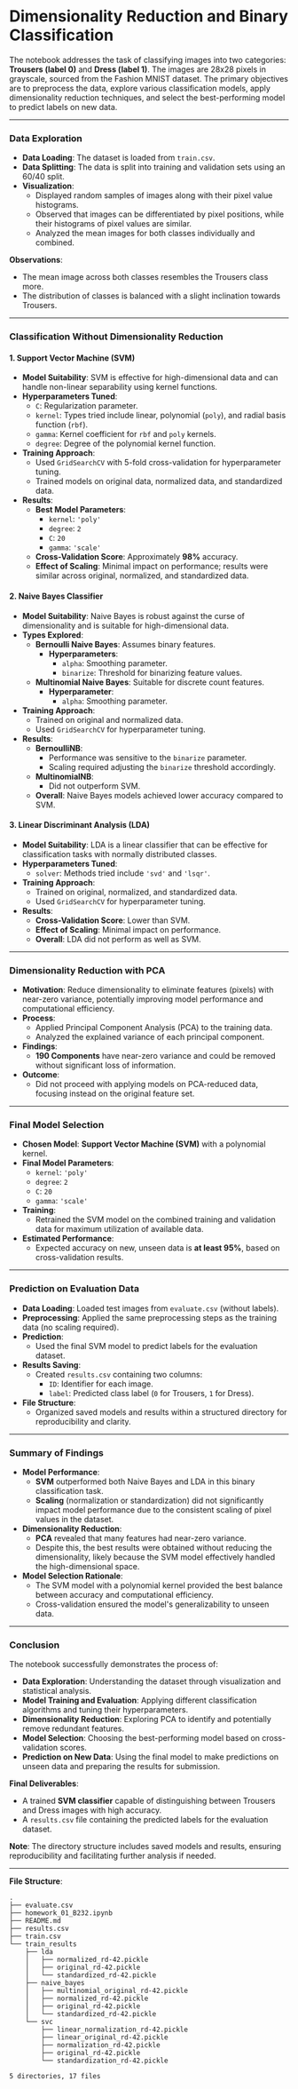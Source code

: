 # Dimensionality Reduction and Binary Classification

The notebook addresses the task of classifying images into two categories: **Trousers (label 0)** and **Dress (label 1)**. The images are 28x28 pixels in grayscale, sourced from the Fashion MNIST dataset. The primary objectives are to preprocess the data, explore various classification models, apply dimensionality reduction techniques, and select the best-performing model to predict labels on new data.

---

### **Data Exploration**

- **Data Loading**: The dataset is loaded from `train.csv`.
- **Data Splitting**: The data is split into training and validation sets using an 60/40 split.
- **Visualization**:
    - Displayed random samples of images along with their pixel value histograms.
    - Observed that images can be differentiated by pixel positions, while their histograms of pixel values are similar.
    - Analyzed the mean images for both classes individually and combined.

**Observations**:
- The mean image across both classes resembles the Trousers class more.
- The distribution of classes is balanced with a slight inclination towards Trousers.

---

### **Classification Without Dimensionality Reduction**

#### **1. Support Vector Machine (SVM)**

- **Model Suitability**: SVM is effective for high-dimensional data and can handle non-linear separability using kernel functions.
- **Hyperparameters Tuned**:
    - `C`: Regularization parameter.
    - `kernel`: Types tried include linear, polynomial (`poly`), and radial basis function (`rbf`).
    - `gamma`: Kernel coefficient for `rbf` and `poly` kernels.
    - `degree`: Degree of the polynomial kernel function.
- **Training Approach**:
    - Used `GridSearchCV` with 5-fold cross-validation for hyperparameter tuning.
    - Trained models on original data, normalized data, and standardized data.
- **Results**:
    - **Best Model Parameters**:
        - `kernel`: `'poly'`
        - `degree`: `2`
        - `C`: `20`
        - `gamma`: `'scale'`
    - **Cross-Validation Score**: Approximately **98%** accuracy.
    - **Effect of Scaling**: Minimal impact on performance; results were similar across original, normalized, and standardized data.

#### **2. Naive Bayes Classifier**

- **Model Suitability**: Naive Bayes is robust against the curse of dimensionality and is suitable for high-dimensional data.
- **Types Explored**:
    - **Bernoulli Naive Bayes**: Assumes binary features.
        - **Hyperparameters**:
            - `alpha`: Smoothing parameter.
            - `binarize`: Threshold for binarizing feature values.
    - **Multinomial Naive Bayes**: Suitable for discrete count features.
        - **Hyperparameter**:
            - `alpha`: Smoothing parameter.
- **Training Approach**:
    - Trained on original and normalized data.
    - Used `GridSearchCV` for hyperparameter tuning.
- **Results**:
    - **BernoulliNB**:
        - Performance was sensitive to the `binarize` parameter.
        - Scaling required adjusting the `binarize` threshold accordingly.
    - **MultinomialNB**:
        - Did not outperform SVM.
    - **Overall**: Naive Bayes models achieved lower accuracy compared to SVM.

#### **3. Linear Discriminant Analysis (LDA)**

- **Model Suitability**: LDA is a linear classifier that can be effective for classification tasks with normally distributed classes.
- **Hyperparameters Tuned**:
    - `solver`: Methods tried include `'svd'` and `'lsqr'`.
- **Training Approach**:
    - Trained on original, normalized, and standardized data.
    - Used `GridSearchCV` for hyperparameter tuning.
- **Results**:
    - **Cross-Validation Score**: Lower than SVM.
    - **Effect of Scaling**: Minimal impact on performance.
    - **Overall**: LDA did not perform as well as SVM.

---

### **Dimensionality Reduction with PCA**

- **Motivation**: Reduce dimensionality to eliminate features (pixels) with near-zero variance, potentially improving model performance and computational efficiency.
- **Process**:
    - Applied Principal Component Analysis (PCA) to the training data.
    - Analyzed the explained variance of each principal component.
- **Findings**:
    - **190 Components** have near-zero variance and could be removed without significant loss of information.
- **Outcome**:
    - Did not proceed with applying models on PCA-reduced data, focusing instead on the original feature set.

---

### **Final Model Selection**

- **Chosen Model**: **Support Vector Machine (SVM)** with a polynomial kernel.
- **Final Model Parameters**:
    - `kernel`: `'poly'`
    - `degree`: `2`
    - `C`: `20`
    - `gamma`: `'scale'`
- **Training**:
    - Retrained the SVM model on the combined training and validation data for maximum utilization of available data.
- **Estimated Performance**:
    - Expected accuracy on new, unseen data is **at least 95%**, based on cross-validation results.

---

### **Prediction on Evaluation Data**

- **Data Loading**: Loaded test images from `evaluate.csv` (without labels).
- **Preprocessing**: Applied the same preprocessing steps as the training data (no scaling required).
- **Prediction**:
    - Used the final SVM model to predict labels for the evaluation dataset.
- **Results Saving**:
    - Created `results.csv` containing two columns:
        - `ID`: Identifier for each image.
        - `label`: Predicted class label (`0` for Trousers, `1` for Dress).
- **File Structure**:
    - Organized saved models and results within a structured directory for reproducibility and clarity.

---

### **Summary of Findings**

- **Model Performance**:
    - **SVM** outperformed both Naive Bayes and LDA in this binary classification task.
    - **Scaling** (normalization or standardization) did not significantly impact model performance due to the consistent scaling of pixel values in the dataset.
- **Dimensionality Reduction**:
    - **PCA** revealed that many features had near-zero variance.
    - Despite this, the best results were obtained without reducing the dimensionality, likely because the SVM model effectively handled the high-dimensional space.
- **Model Selection Rationale**:
    - The SVM model with a polynomial kernel provided the best balance between accuracy and computational efficiency.
    - Cross-validation ensured the model's generalizability to unseen data.

---

### **Conclusion**

The notebook successfully demonstrates the process of:

- **Data Exploration**: Understanding the dataset through visualization and statistical analysis.
- **Model Training and Evaluation**: Applying different classification algorithms and tuning their hyperparameters.
- **Dimensionality Reduction**: Exploring PCA to identify and potentially remove redundant features.
- **Model Selection**: Choosing the best-performing model based on cross-validation scores.
- **Prediction on New Data**: Using the final model to make predictions on unseen data and preparing the results for submission.

**Final Deliverables**:

- A trained **SVM classifier** capable of distinguishing between Trousers and Dress images with high accuracy.
- A `results.csv` file containing the predicted labels for the evaluation dataset.

**Note**: The directory structure includes saved models and results, ensuring reproducibility and facilitating further analysis if needed.

---

**File Structure**:

```
.
├── evaluate.csv
├── homework_01_B232.ipynb
├── README.md
├── results.csv
├── train.csv
└── train_results
    ├── lda
    │   ├── normalized_rd-42.pickle
    │   ├── original_rd-42.pickle
    │   └── standardized_rd-42.pickle
    ├── naive_bayes
    │   ├── multinomial_original_rd-42.pickle
    │   ├── normalized_rd-42.pickle
    │   ├── original_rd-42.pickle
    │   └── standardized_rd-42.pickle
    └── svc
        ├── linear_normalization_rd-42.pickle
        ├── linear_original_rd-42.pickle
        ├── normalization_rd-42.pickle
        ├── original_rd-42.pickle
        └── standardization_rd-42.pickle

5 directories, 17 files
```
